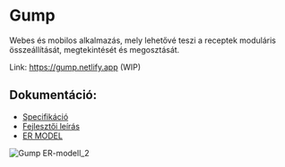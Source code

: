 # Gump
Webes és mobilos alkalmazás, mely lehetővé teszi a receptek moduláris összeállítását, megtekintését és megosztását.

Link: https://gump.netlify.app (WIP)

## Dokumentáció:
- [Specifikáció](https://github.com/14A-A-Lyedlik-Devs/gump-docs/blob/main/manual.md)
- [Fejlesztői leírás](https://github.com/14A-A-Lyedlik-Devs/gump-docs/blob/main/dev.md)
- [ER MODEL](https://app.diagrams.net/#G1BBTGqKAzg2ffcl2lPW3dU6NtK2lj8m1L)

![Gump ER-modell_2](https://user-images.githubusercontent.com/19333627/202408382-64b7b42d-793e-419b-8bf4-387f257f0f7f.png)
